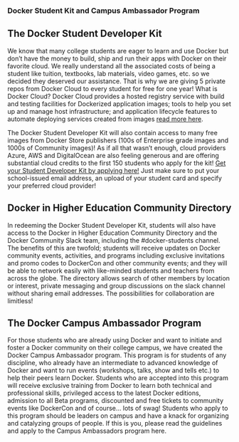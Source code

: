 ### Docker Student Kit and Campus Ambassador Program

## The Docker Student Developer Kit
We know that many college students are eager to learn and use Docker but don’t have the money to build, ship and run their apps with Docker on their favorite cloud. We really understand all the associated costs of being a student like tuition, textbooks, lab materials, video games, etc. so we decided they deserved our assistance. That is why we are giving 5 private repos from Docker Cloud to every student for free for one year! What is Docker Cloud? Docker Cloud provides a hosted registry service with build and testing facilities for Dockerized application images; tools to help you set up and manage host infrastructure; and application lifecycle features to automate deploying services created from images [read more here](https://docs.docker.com/docker-cloud/).

The Docker Student Developer Kit will also contain access to many free images from Docker Store publishers (100s of Enterprise grade images and 1000s of Community images)! As if all that wasn’t enough, cloud providers Azure, AWS and DigitalOcean are also feeling generous and are offering substantial cloud credits to the first 150 students who apply for the kit! [Get your Student Developer Kit by applying here!](https://community.docker.com/registrations/groups/5260) Just make sure to put your school-issued email address, an upload of your student card and specify your preferred cloud provider!

## Docker in Higher Education Community Directory
In redeeming the Docker Student Developer Kit, students will also have access to the Docker in Higher Education Community Directory and the Docker Community Slack team, including the #docker-students channel. The benefits of this are twofold; students will receive updates on Docker community events, activities, and programs including exclusive invitations and promo codes to DockerCon and other community events; and they will be able to network easily with like-minded students and teachers from across the globe. The directory allows search of other members by location or interest, private messaging and group discussions on the slack channel without sharing email addresses. The possibilities for collaboration are limitless!

## The Docker Campus Ambassador Program
For those students who are already using Docker and want to initiate and foster a Docker community on their college campus, we have created the Docker Campus Ambassador program. This program is for students of any discipline, who already have an intermediate to advanced knowledge of Docker and want to run events (workshops, talks, show and tells etc.) to help their peers learn Docker. Students who are accepted into this program will receive exclusive training from Docker to learn both technical and professional skills, privileged access to the latest Docker editions, admission to all Beta programs, discounted and free tickets to community events like DockerCon and of course… lots of swag!  Students who apply to this program should be leaders on campus and have a knack for organizing and catalyzing groups of people. If this is you, please read the guidelines and apply to the Campus Ambassadors program here.

 

